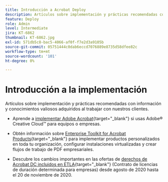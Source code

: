 ```yaml
---
title: Introducción a Acrobat Deploy
description: Artículos sobre implementación y prácticas recomendadas con información y conocimientos valiosos adquiridos al trabajar con nuestros clientes
feature: Deploy
role: Admin
level: Intermediate
jira: KT-6862
thumbnail: KT-6862.jpg
exl-id: 571db5c8-bac5-4066-af0f-f7e2d3a9105b
source-git-commit: 05751444c0dab6eccd7076889e8735d58dfee82c
workflow-type: tm+mt
source-wordcount: '101'
ht-degree: 0%

---
```


# Introducción a la implementación

Artículos sobre implementación y prácticas recomendadas con información y conocimientos valiosos adquiridos al trabajar con nuestros clientes.

* Aprende a [implementar Adobe Acrobat](https://helpx.adobe.com/enterprise/using/deploying-acrobat.html){target="_blank"} si usas Adobe® Creative Cloud™ para equipos o empresas.

* Obtén información sobre [Enterprise Toolkit for Acrobat Products](https://www.adobe.com/es/devnet-docs/acrobatetk/index.html){target="_blank"} para implementar productos personalizados en toda tu organización, configurar instalaciones virtualizadas y crear flujos de trabajo de PDF empresariales.

* Descubre los cambios importantes en las ofertas de [derechos de Acrobat DC incluidos en ETLA](signentitlementchanges.md){target="_blank"} (Contrato de licencias de duración determinada para empresas) desde agosto de 2020 hasta el 20 de noviembre de 2020.
